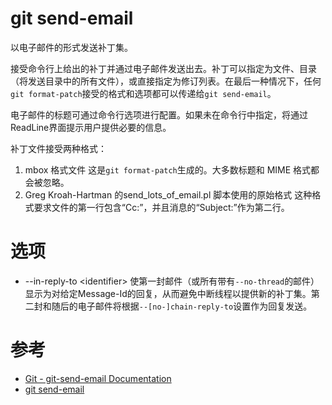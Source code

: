 git send-email
==============
以电子邮件的形式发送补丁集。

接受命令行上给出的补丁并通过电子邮件发送出去。补丁可以指定为文件、目录（将发送目录中的所有文件），或直接指定为修订列表。在最后一种情况下，任何`git format-patch`接受的格式和选项都可以传递给`git send-email`。

电子邮件的标题可通过命令行选项进行配置。如果未在命令行中指定，将通过ReadLine界面提示用户提供必要的信息。

补丁文件接受两种格式：
 1. mbox 格式文件
这是`git format-patch`生成的。大多数标题和 MIME 格式都会被忽略。
 2. Greg Kroah-Hartman 的send_lots_of_email.pl 脚本使用的原始格式
这种格式要求文件的第一行包含“Cc:”，并且消息的“Subject:”作为第二行。


# 选项
 * --in-reply-to \<identifier>
使第一封邮件（或所有带有`--no-thread`的邮件）显示为对给定Message-Id的回复，从而避免中断线程以提供新的补丁集。第二封和随后的电子邮件将根据`--[no-]chain-reply-to`设置作为回复发送。


# 参考
 * [Git - git-send-email Documentation](https://git-scm.com/docs/git-send-email)
 * [git send-email](https://cloud.tencent.com/developer/section/1138666)
